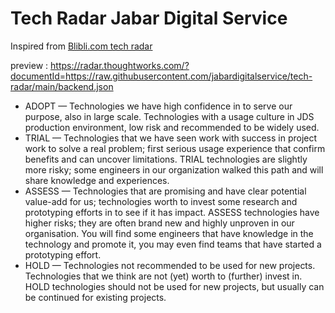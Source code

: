 # Tech Radar Jabar Digital Service

Inspired from [Blibli.com tech radar](https://github.com/bliblidotcom/tech-radar)

preview : https://radar.thoughtworks.com/?documentId=https://raw.githubusercontent.com/jabardigitalservice/tech-radar/main/backend.json

- ADOPT — Technologies we have high confidence in to serve our purpose, also in large scale. Technologies with a usage culture in JDS production environment, low risk and recommended to be widely used.
- TRIAL — Technologies that we have seen work with success in project work to solve a real problem; first serious usage experience that confirm benefits and can uncover limitations. TRIAL technologies are slightly more risky; some engineers in our organization walked this path and will share knowledge and experiences.
- ASSESS — Technologies that are promising and have clear potential value-add for us; technologies worth to invest some research and prototyping efforts in to see if it has impact. ASSESS technologies have higher risks; they are often brand new and highly unproven in our organisation. You will find some engineers that have knowledge in the technology and promote it, you may even find teams that have started a prototyping effort.
- HOLD — Technologies not recommended to be used for new projects. Technologies that we think are not (yet) worth to (further) invest in. HOLD technologies should not be used for new projects, but usually can be continued for existing projects.